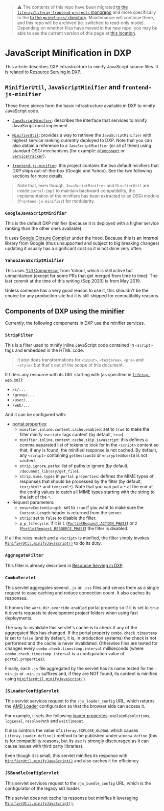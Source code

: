 > :warning: The contents of this repo have been migrated [to the `liferay/liferay-frontend-projects` monorepo](https://github.com/liferay/liferay-frontend-projects) and more specifically to the [to the `guidelines/` directory](https://github.com/liferay/liferay-frontend-projects/tree/master/guidelines). Maintenance will continue there, and this repo will be archived (ie. switched to read-only mode). Depending on whether files have moved in the new repo, you may be able to see the current version of this page at [this location](https://github.com/liferay/liferay-frontend-projects/tree/master/guidelines/dxp/javascript_minification.md).

# JavaScript Minification in DXP

This article describes DXP infrastructure to minify JavaScript source files. It is related to [Resource Serving in DXP](resource_serving.md).

## `MinifierUtil`, `JavaScriptMinifier` and `frontend-js-minifier`

These three pieces form the basic infrastructure available in DXP to minify JavaScript code.

-   [`JavaScriptMinifier`](https://github.com/liferay/liferay-portal/blob/3c6bbac29b64769b665e37798c7f51d4e45b6ff0/portal-impl/src/com/liferay/portal/minifier/JavaScriptMinifier.java): describes the interface that services to minify JavaScript must implement.

-   [`MinifierUtil`](https://github.com/liferay/liferay-portal/blob/3c6bbac29b64769b665e37798c7f51d4e45b6ff0/portal-impl/src/com/liferay/portal/minifier/MinifierUtil.java): provides a way to retrieve the `JavaScriptMinifier` with highest service ranking currently deployed to DXP. Note that you can also obtain a reference to a `JavaScriptMinifier` (or all of them) using standard OSGi mechanisms (for example: [`@Component`](https://docs.osgi.org/javadoc/r4v43/cmpn/org/osgi/service/component/annotations/Component.html) or [`ServiceTracker`](https://docs.osgi.org/javadoc/r6/core/org/osgi/util/tracker/ServiceTracker.html)).

-   [`frontend-js-minifier`](https://github.com/liferay/liferay-portal/blob/3c6bbac29b64769b665e37798c7f51d4e45b6ff0/portal-impl/src/com/liferay/portal/minifier/MinifierUtil.java): this project contains the two default minifiers that DXP ships out-of-the-box (Google and Yahoo). See the two following sections for more details.

> Note that, even though, `JavaScriptMinifier` and `MinifierUtil` are inside `portal-impl` to maintain backward compatibility, the implementation of the minifiers has been extracted to an OSGi module (`frontend-js-minifier`) for modularity.

### `GoogleJavaScriptMinifier`

This is the default DXP minifier (because it is deployed with a higher service ranking than the other ones available).

It uses [Google Closure Compiler](https://github.com/google/closure-compiler) under the hood. Because this is an _internal_ library from Google (thus unsupported and subject to big breaking changes) updating it usually has a significant cost so it is not done very often.

### `YahooJavaScriptMinifier`

This uses [YUI Compressor](https://github.com/yui/yuicompressor) from Yahoo!, which is still active but unmaintained (except for some PRs that get merged from time to time). The last commit at the time of this writing (Sep 2020) is from May 2019.

Unless someone has a very good reason to use it, this shouldn't be the choice for any production site but it is still shipped for compatibility reasons.

## Components of DXP using the minifier

Currently, the following components in DXP use the minifier services.

### `StripFilter`

This is a filter used to minify inline JavaScript code contained in `<script>` tags and embedded in the HTML code.

> It also does transformations for `<input>`, `<textarea>`, `<pre>` and `<style>` but that's out of the scope of this document.

It filters any resource with its URL starting with (as specified in [`liferay-web.xml`](https://github.com/liferay/liferay-portal/blob/3c6bbac29b64769b665e37798c7f51d4e45b6ff0/portal-web/docroot/WEB-INF/liferay-web.xml)):

-   `/c/...`
-   `/group/...`
-   `/user/...`
-   `/web/...`

And it can be configured with:

-   [portal.properties](https://github.com/liferay/liferay-portal/blob/3c6bbac29b64769b665e37798c7f51d4e45b6ff0/portal-impl/src/portal.properties):
    -   `minifier.inline.content.cache.enabled`: set to `true` to make the filter minify `<script>` tags content (by default, `true`).
    -   `minifier.inline.content.cache.skip.javascript`: this defines a comma separated list of tokens to look for in the `<script>` content so that, if any is found, the minified response is not cached. By default, any `<script>` containing `getSessionId` or `encryptedUserId` is not cached.
    -   `strip.ignore.paths`: list of paths to ignore (by default, `/document_library/get_file`).
    -   `strip.mime.types` in `portal.properties`: defines the MIME types of responses that should be processed by the filter (by default, `text/html*` and `text/xml*`). Note that you can put a `*` at the end of the config values to catch all MIME types starting with the string to the left of the `*`.
-   Request parameters:
    -   `ensureContentLength`: set to `true` if you want to make sure the `Content-Length` header is returned from the server.
    -   `strip`: set to `false` to disable the filter.
    -   `p_p_lifecycle`: if it is `1` ([`PortletRequest.ACTION_PHASE`](https://docs.oracle.com/cd/E13155_01/wlp/docs103//javadoc/javax/portlet/PortletRequest.html#ACTION_PHASE)) or `2` ([`PortletRequest.RESOURCE_PHASE`](https://docs.oracle.com/cd/E13155_01/wlp/docs103//javadoc/javax/portlet/PortletRequest.html#RESOURCE_PHASE)) the filter is disabled.

If all the rules match and a `<script>` is minified, the filter simply invokes [`MinifierUtil.minifyJavaScript()`](https://github.com/liferay/liferay-portal/blob/3c6bbac29b64769b665e37798c7f51d4e45b6ff0/portal-impl/src/com/liferay/portal/minifier/MinifierUtil.java#L45) to do its duty.

### `AggregateFilter`

This filter is already described in [Resource Serving in DXP](resource_serving.md#aggregate-filter).

### `ComboServlet`

This servlet aggregates several `.js` or `.css` files and serves them as a single request to ease caching and reduce connection count. It also caches its responses.

It honors the `work.dir.override.enabled` portal property so if it is set to `true` it diverts requests to development project folders when using fast deployments.

The way to invalidate this servlet's cache is to check if any of the aggregated files has changed. If the portal property `combo.check.timestamp` is set to `false` (and by default, it is, in production systems) the check is not performed and the cache is never invalidated. Otherwise files are tested for changes every `combo.check.timestamp.interval` milliseconds (where `combo.check.timestamp.interval` is a configuration value of `portal.properties`).

Finally, each `.js` file aggregated by the servlet has its name tested for the `-min.js` or `.min.js` suffixes and, if they are NOT found, its content is minified using [`MinifierUtil.minifyJavaScript()`](https://github.com/liferay/liferay-portal/blob/3c6bbac29b64769b665e37798c7f51d4e45b6ff0/portal-impl/src/com/liferay/portal/minifier/MinifierUtil.java#L45).

### `JSLoaderConfigServlet`

This servlet services request to the `/js_loader_config` URL, which returns the [AMD Loader](https://github.com/liferay/liferay-amd-loader) configuration so that the browser side can access it.

For example, it sets the following [loader properties](https://github.com/liferay/liferay-amd-loader/blob/17a5ab58150c211c433ca29b784a8e7460fba314/src/loader/config.js): `explainResolutions`, `logLevel`, `resolvePath` and `waitTimeout`.

It also controls the value of `Liferay.EXPLOSE_GLOBAL` which causes `Liferay.Loader.define()` method to be published under `window.define` (this is for compatiblity reasons, but its use is strongly discouraged as it can cause issues with third party libraries).

Even though it is small, this servlet minifies its response with [`MinifierUtil.minifyJavaScript()`](https://github.com/liferay/liferay-portal/blob/3c6bbac29b64769b665e37798c7f51d4e45b6ff0/portal-impl/src/com/liferay/portal/minifier/MinifierUtil.java#L45) and also caches it for efficiency.

### `JSBundleConfigServlet`

This servlet services request to the `/js_bundle_config` URL, which is the configurator of the legacy `AUI` loader.

This servlet does not cache its response but minifies it leveraging [`MinifierUtil.minifyJavaScript()`](https://github.com/liferay/liferay-portal/blob/3c6bbac29b64769b665e37798c7f51d4e45b6ff0/portal-impl/src/com/liferay/portal/minifier/MinifierUtil.java#L45).
